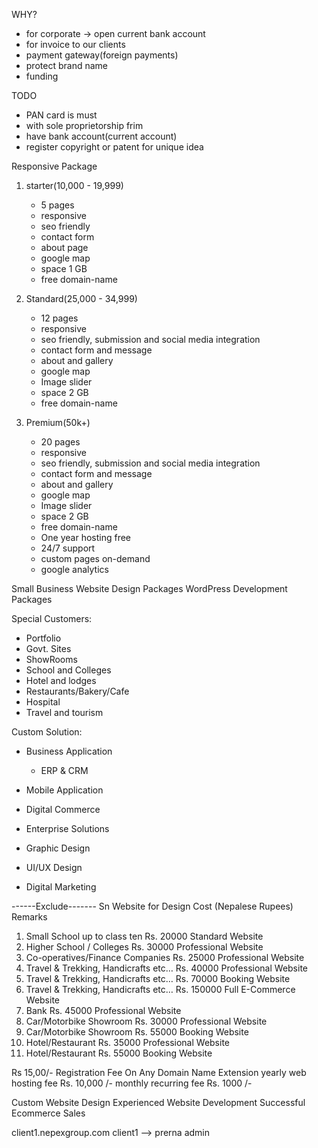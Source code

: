 WHY?
- for corporate -> open current bank account
- for invoice to our clients
- payment gateway(foreign payments) 
- protect brand name
- funding

TODO
- PAN card is must
- with sole proprietorship frim
- have bank account(current account)
- register copyright or patent for unique idea

Responsive Package
1. starter(10,000 - 19,999)
	- 5 pages
	- responsive
	- seo friendly
	- contact form
	- about page
	- google map
	- space 1 GB
	- free domain-name

2. Standard(25,000 - 34,999)
	- 12 pages
	- responsive
	- seo friendly, submission and social media integration
	- contact form and message
	- about and gallery
	- google map
	- Image slider
	- space 2 GB
	- free domain-name

3. Premium(50k+)
	- 20 pages
	- responsive
	- seo friendly, submission and social media integration
	- contact form and message
	- about and gallery
	- google map
	- Image slider
	- space 2 GB
	- free domain-name
	- One year hosting free
	- 24/7 support
	- custom pages on-demand
	- google analytics

Small Business Website Design Packages
WordPress Development Packages

Special Customers:
- Portfolio
- Govt. Sites
- ShowRooms
- School and Colleges
- Hotel and lodges
- Restaurants/Bakery/Cafe
- Hospital
- Travel and tourism

Custom Solution:
- Business Application
	- ERP & CRM
- Mobile Application
- Digital Commerce
- Enterprise Solutions

- Graphic Design
- UI/UX Design
- Digital Marketing

------Exclude-------
Sn	Website for	Design Cost (Nepalese Rupees)	Remarks
 1.	Small School up to class ten	Rs. 20000	Standard Website
 2.	Higher School / Colleges	Rs. 30000	Professional Website
 3.	Co-operatives/Finance Companies	Rs. 25000	Professional Website
 4.	Travel & Trekking, Handicrafts etc…	Rs. 40000	Professional Website
 5.	Travel & Trekking, Handicrafts etc…	Rs. 70000	Booking Website
 6.	Travel & Trekking, Handicrafts etc…	Rs. 150000	Full E-Commerce Website
 7.	Bank	Rs. 45000	Professional Website
 8.	Car/Motorbike Showroom	Rs. 30000	Professional Website
 9.	Car/Motorbike Showroom	Rs. 55000	Booking Website
 10.	Hotel/Restaurant	Rs. 35000	Professional Website
 11.	Hotel/Restaurant	Rs. 55000	Booking Website


Rs 15,00/- Registration Fee On Any Domain Name Extension
yearly web hosting fee Rs. 10,000 /-
monthly recurring fee Rs. 1000 /-


Custom Website Design
Experienced Website Development
Successful Ecommerce Sales


client1.nepexgroup.com
client1 --> prerna
admin

